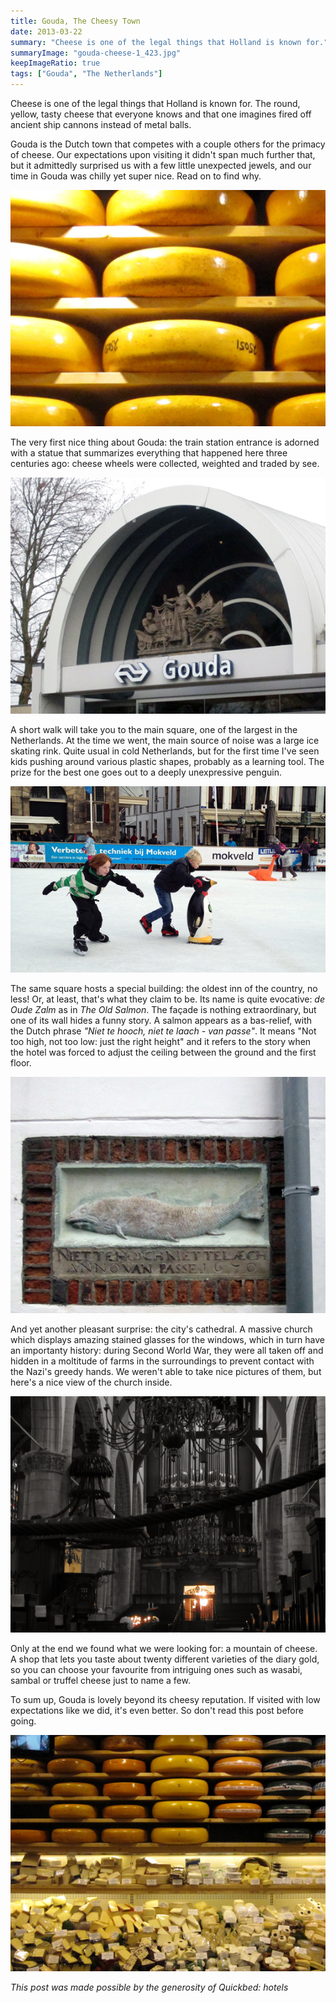 ```yaml
---
title: Gouda, The Cheesy Town
date: 2013-03-22
summary: "Cheese is one of the legal things that Holland is known for."
summaryImage: "gouda-cheese-1_423.jpg"
keepImageRatio: true
tags: ["Gouda", "The Netherlands"]
---
```


Cheese is one of the legal things that Holland is known for. The round, yellow, tasty cheese that everyone knows and that one imagines fired off ancient ship cannons instead of metal balls.

Gouda is the Dutch town that competes with a couple others for the primacy of cheese. Our expectations upon visiting it didn't span much further that, but it admittedly surprised us with a few little unexpected jewels, and our time in Gouda was chilly yet super nice. Read on to find why.

![](gouda-cheese-1_423.jpg)

The very first nice thing about Gouda: the train station entrance is adorned with a statue that summarizes everything that happened here three centuries ago: cheese wheels were collected, weighted and traded by see.

![](gouda-train-station_423.jpg)

A short walk will take you to the main square, one of the largest in the Netherlands. At the time we went, the main source of noise was a large ice skating rink. Quite usual in cold Netherlands, but for the first time I've seen kids pushing around various plastic shapes, probably as a learning tool. The prize for the best one goes out to a deeply unexpressive penguin.

![](gouda-ice-skating-kids_334.jpg)

The same square hosts a special building: the oldest inn of the country, no less! Or, at least, that's what they claim to be. Its name is quite evocative: _de Oude Zalm_ as in _The Old Salmon_. The façade is nothing extraordinary, but one of its wall hides a funny story. A salmon appears as a bas-relief, with the Dutch phrase _"Niet te hooch, niet te laach - van passe"_. It means "Not too high, not too low: just the right height" and it refers to the story when the hotel was forced to adjust the ceiling between the ground and the first floor.

![](gouda-de-oude-zalm_423.jpg)

And yet another pleasant surprise: the city's cathedral. A massive church which displays amazing stained glasses for the windows, which in turn have an importanty history: during Second World War, they were all taken off and hidden in a moltitude of farms in the surroundings to prevent contact with the Nazi's greedy hands. We weren't able to take nice pictures of them, but here's a nice view of the church inside.

![](holland-gouda-cathedral_423.jpg)

Only at the end we found what we were looking for: a mountain of cheese. A shop that lets you taste about twenty different varieties of the diary gold, so you can choose your favourite from intriguing ones such as wasabi, sambal or truffel cheese just to name a few.

To sum up, Gouda is lovely beyond its cheesy reputation. If visited with low expectations like we did, it's even better. So don't read this post before going.

![](gouda-cheese_423.jpg)

_This post was made possible by the generosity of Quickbed: hotels_